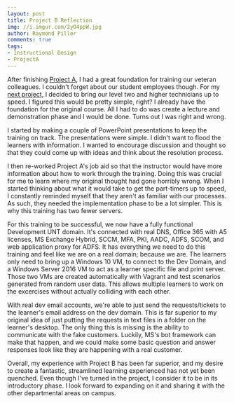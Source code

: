 ```yaml
---
layout: post
title: Project B Reflection
img: //i.imgur.com/2yO4ppW.jpg
author: Raymond Piller
comments: true
tags:
- Instructional Design
- ProjectA
---
```

After finishing [Project A](/2018/07/08/project-1a-reflection/), I had a great foundation for training our veteran colleagues.
I couldn't forget about our student employees though.
For my [next project](2018-07-04-project-2B-description), I decided to bring our level two and higher technicians up to speed.
I figured this would be pretty simple, right?
I already have the foundation for the original course.
All I had to do was create a lecture and demonstration phase and I would be done.
Turns out I was right and wrong.

I started by making a couple of PowerPoint presentations to keep the training on track.
The presentations were simple.
I didn't want to flood the learners with information.
I wanted to encourage discussion and thought so that they could come up with ideas and think about the resolution process.

I then re-worked Project A's job aid so that the instructor would have more information about how to work through the training.
Doing this was crucial for me to learn where my original thought had gone horribly wrong.
When I started thinking about what it would take to get the part-timers up to speed, I constantly reminded myself that they aren't as familiar with our processes.
As such, they needed the implementation phase to be a lot simpler.
This is why this training has two fewer servers.

For this training to be successful, we now have a fully functional Development UNT domain.
It's connected with real DNS, Office 365 with A5 licenses, MS Exchange Hybrid, SCCM, MFA, PKI, AADC, ADFS, SCOM, and web application proxy for ADFS.
It has everything we need to do this training and feel like we are on a real domain; because we are.
The learners only need to bring up a Windows 10 VM, to connect to the Dev Domain, and a Windows Server 2016 VM to act as a learner specific file and print server.
Those two VMs are created automatically with Vagrant and test scenarios generated from random user data.
This allows multiple learners to work on the excercises without actually colliding with each other.

With real dev email accounts, we're able to just send the requests/tickets to the learner's email address on the dev domain.
This is far superior to my original idea of just putting the requests in text files in a folder on the learner's desktop.
The only thing this is missing is the ability to communicate with the fake customers.
Luckily, MS's bot framework can make that happen, and we could make some basic question and answer responses look like they are happening with a real customer.

Overall, my experience with Project B has been far superior, and my desire to create a fantastic, streamlined learning experienced has not yet been quenched.
Even though I've turned in the project, I consider it to be in its introductory phase.
I look forward to expanding on it and sharing it with the other departmental areas on campus.
